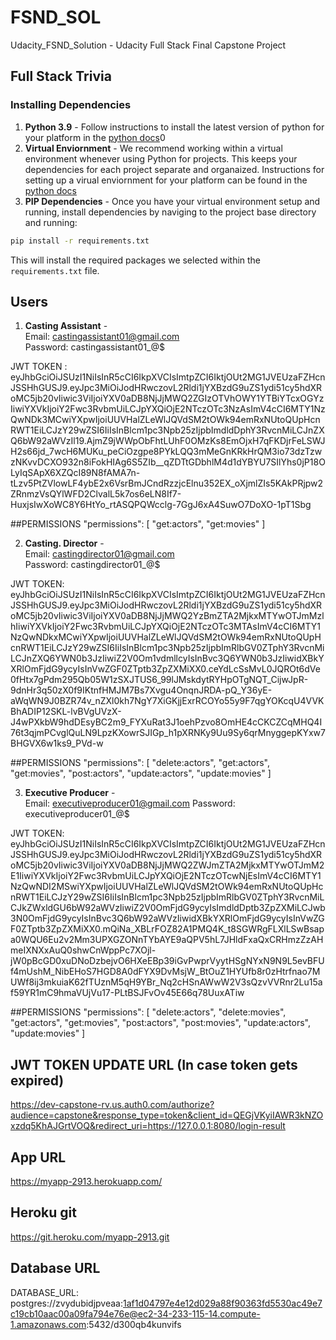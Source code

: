 # FSND_SOL
Udacity_FSND_Solution - Udacity Full Stack Final Capstone Project


## Full Stack Trivia

### Installing Dependencies

1. **Python 3.9** - Follow instructions to install the latest version of python for your platform in the [python docs](https://docs.python.org/3/using/unix.html#getting-and-installing-the-latest-version-of-python)0
2. **Virtual Enviornment** - We recommend working within a virtual environment whenever using Python for projects. This keeps your dependencies for each project separate and organaized. Instructions for setting up a virual enviornment for your platform can be found in the [python docs](https://packaging.python.org/guides/installing-using-pip-and-virtual-environments/)
3. **PIP Dependencies** - Once you have your virtual environment setup and running, install dependencies by naviging to the project base directory and running:
```bash
pip install -r requirements.txt
```
This will install the required packages we selected within the `requirements.txt` file.


## Users

1. **Casting Assistant** -    
Email: castingassistant01@gmail.com     
Password: castingassistant01_@$

JWT TOKEN : eyJhbGciOiJSUzI1NiIsInR5cCI6IkpXVCIsImtpZCI6IktjOUt2MG1JVEUzaFZHcnJSSHhGUSJ9.eyJpc3MiOiJodHRwczovL2Rldi1jYXBzdG9uZS1ydi51cy5hdXRoMC5jb20vIiwic3ViIjoiYXV0aDB8NjJjMWQ2ZGIzOTVhOWY1YTBiYTcxOGYzIiwiYXVkIjoiY2Fwc3RvbmUiLCJpYXQiOjE2NTczOTc3NzAsImV4cCI6MTY1NzQwNDk3MCwiYXpwIjoiUUVHalZLeWlJQVdSM2tOWk94emRxNUtoQUpHcnRWT1EiLCJzY29wZSI6IiIsInBlcm1pc3Npb25zIjpbImdldDphY3RvcnMiLCJnZXQ6bW92aWVzIl19.AjmZ9jWWpObFhtLUhF0OMzKs8EmOjxH7qFKDjrFeLSWJH2s66jd_7wcH6MUKu_peCiOzgpe8PYkLQQ3mMeGnKRkHrQM3io73dzTzwzNKvvDCXO932n8iFokHIAg6S5ZIb__qZDTtGDbhlM4d1dYBYU7SIlYhs0jP18OLyIqSApX6XZQcI89N8fAMA7n-tLzv5PtZVlowLF4ybE2x6VsrBmJCndRzzjcElnu352EX_oXjmlZIs5KAkPRjpw2ZRnmzVsQYlWFD2ClvalL5k7os6eLN8If7-HuxjsIwXoWC8Y6HtYo_rtASQPQWcclg-7GgJ6xA4SuwO7DoXO-1pT1Sbg

##PERMISSIONS
"permissions": [
    "get:actors",
    "get:movies"
  ]


2. **Casting. Director** -    
Email: castingdirector01@gmail.com    
Password: castingdirector01_@$

JWT TOKEN: eyJhbGciOiJSUzI1NiIsInR5cCI6IkpXVCIsImtpZCI6IktjOUt2MG1JVEUzaFZHcnJSSHhGUSJ9.eyJpc3MiOiJodHRwczovL2Rldi1jYXBzdG9uZS1ydi51cy5hdXRoMC5jb20vIiwic3ViIjoiYXV0aDB8NjJjMWQ2YzBmZTA2MjkxMTYwOTJmMzlhIiwiYXVkIjoiY2Fwc3RvbmUiLCJpYXQiOjE2NTczOTc3MTAsImV4cCI6MTY1NzQwNDkxMCwiYXpwIjoiUUVHalZLeWlJQVdSM2tOWk94emRxNUtoQUpHcnRWT1EiLCJzY29wZSI6IiIsInBlcm1pc3Npb25zIjpbImRlbGV0ZTphY3RvcnMiLCJnZXQ6YWN0b3JzIiwiZ2V0Om1vdmllcyIsInBvc3Q6YWN0b3JzIiwidXBkYXRlOmFjdG9ycyIsInVwZGF0ZTptb3ZpZXMiXX0.ceYdLcSsMvL0JQROt6dVe0fHtx7gPdm295Qb05W1zSXJTUS6_99lJMskdytRYHpOTgNQT_CijwJpR-9dnHr3q50zX0f9IKtnfHMJM7Bs7Xvgu4OnqnJRDA-pQ_Y36yE-aWqWN9J0BZR74v_nZXl0kh7NgY7XiGKjjExrRCOYo55y9F7qgYOKcqU4VVKBhADIP12SKL-lvBVgUVzX-J4wPXkbW9hdDEsyBC2m9_FYXuRat3J1oehPzvo8OmHE4cCKCZCqMHQ4I76t3qjmPCvglQuLN9LpzKXowrSJIGp_h1pXRNKy9Uu9Sy6qrMnyggepKYxw7BHGVX6w1ks9_PVd-w

##PERMISSIONS
"permissions": [
    "delete:actors",
    "get:actors",
    "get:movies",
    "post:actors",
    "update:actors",
    "update:movies"
  ]

3. **Executive Producer** -    
Email: executiveproducer01@gmail.com 
Password: executiveproducer01_@$

JWT TOKEN: eyJhbGciOiJSUzI1NiIsInR5cCI6IkpXVCIsImtpZCI6IktjOUt2MG1JVEUzaFZHcnJSSHhGUSJ9.eyJpc3MiOiJodHRwczovL2Rldi1jYXBzdG9uZS1ydi51cy5hdXRoMC5jb20vIiwic3ViIjoiYXV0aDB8NjJjMWQ2ZWJmZTA2MjkxMTYwOTJmM2E1IiwiYXVkIjoiY2Fwc3RvbmUiLCJpYXQiOjE2NTczOTcwNjEsImV4cCI6MTY1NzQwNDI2MSwiYXpwIjoiUUVHalZLeWlJQVdSM2tOWk94emRxNUtoQUpHcnRWT1EiLCJzY29wZSI6IiIsInBlcm1pc3Npb25zIjpbImRlbGV0ZTphY3RvcnMiLCJkZWxldGU6bW92aWVzIiwiZ2V0OmFjdG9ycyIsImdldDptb3ZpZXMiLCJwb3N0OmFjdG9ycyIsInBvc3Q6bW92aWVzIiwidXBkYXRlOmFjdG9ycyIsInVwZGF0ZTptb3ZpZXMiXX0.mQiNa_XBLrFOZ82A1PMQ4K_t8SGWRgFLXlLSwBsapa0WQU6Eu2v2Mm3UPXGZONnTYbAYE9aQPV5hL7JHldFxaQxCRHmzZzAHmeIXNXxAuQ0shwCnWppPc7XOjl-jW0pBcGD0xuDNoDzbejvO6HXeEBp39iGvPwprVyytHSgNYxN9N9L5evBFUf4mUshM_NibEHoS7HGD8A0dFYX9DvMsjW_BtOuZ1HYUfb8r0zHtrfnao7MUWf8ij3mkuiaK62fTUznM5qH9YBr_Nq2cHSnAWwW2V3sQzvVVRnr2Lu15af59YR1mC9hmaVUjVu17-PLtBSJFvOv45E66q78UuxATiw

##PERMISSIONS
  "permissions": [
    "delete:actors",
    "delete:movies",
    "get:actors",
    "get:movies",
    "post:actors",
    "post:movies",
    "update:actors",
    "update:movies"
  ]

## JWT TOKEN UPDATE URL (In case token gets expired)
https://dev-capstone-rv.us.auth0.com/authorize?audience=capstone&response_type=token&client_id=QEGjVKyiIAWR3kNZOxzdq5KhAJGrtVOQ&redirect_uri=https://127.0.0.1:8080/login-result

## App URL
https://myapp-2913.herokuapp.com/ 

## Heroku git
https://git.heroku.com/myapp-2913.git

## Database URL
DATABASE_URL: postgres://zvydubidjpveaa:1af1d04797e4e12d029a88f90363fd5530ac49e7c19cb10aac00a09fa794e76e@ec2-34-233-115-14.compute-1.amazonaws.com:5432/d300qb4kunvifs

